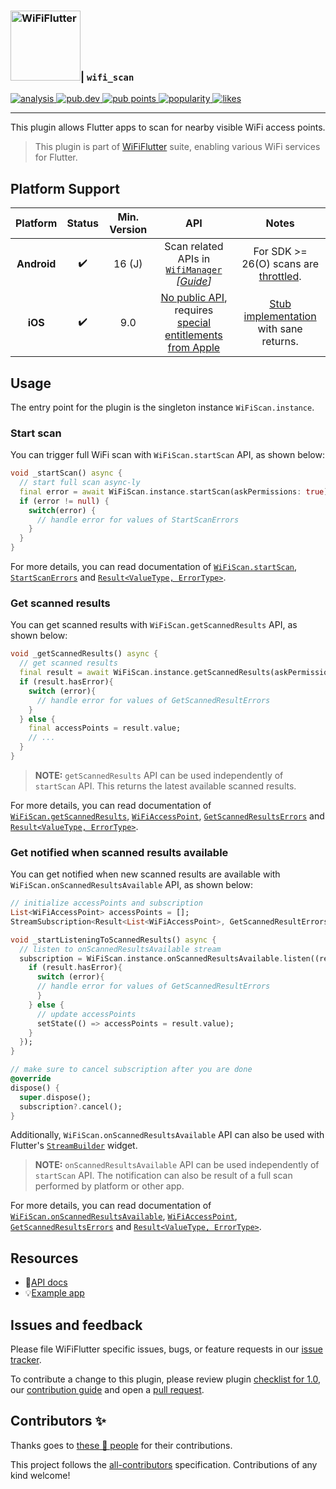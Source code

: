 <h3><a href="https://wifi.flutternetwork.dev/" ><img src="https://raw.githubusercontent.com/flutternetwork/WiFiFlutter/master/logo/logo%2Bname_vertical_color.png" alt="WiFiFlutter" height="112"/></a>| <code>wifi_scan</code></h3>

<p>  
<a href="https://github.com/flutternetwork/WiFiFlutter/actions/workflows/wifi_scan.yaml">
  <img src="https://github.com/flutternetwork/WiFiFlutter/actions/workflows/wifi_scan.yaml/badge.svg" alt="analysis">
</a>  
<a href="https://pub.dev/packages/wifi_scan">
  <img src="https://img.shields.io/pub/v/wifi_scan?logo=dart" alt="pub.dev">
</a>
<a href="https://pub.dev/packages/wifi_scan/score">
  <img src="https://badges.bar/wifi_scan/pub%20points" alt="pub points">
</a>  
<a href="https://pub.dev/packages/wifi_scan/score">
  <img src="https://badges.bar/wifi_scan/popularity" alt="popularity">
</a>  
<a href="https://pub.dev/packages/wifi_scan/score">
  <img src="https://badges.bar/wifi_scan/likes" alt="likes">
</a>  
</p>  

---
This plugin allows Flutter apps to scan for nearby visible WiFi access points.

> This plugin is part of [WiFiFlutter][wf_home] suite, enabling various WiFi services for Flutter. 

## Platform Support

| Platform | Status | Min. Version |  API  | Notes |
| :------: | :----: |:------------:| :---: |:-----:|
| **Android** | ✔️ | 16 (J) | Scan related APIs in [`WifiManager`][android_WifiManager] *[[Guide][android_guide]]* | For SDK >= 26(O) scans are [throttled][android_throttling]. |
| **iOS** | ✔️ | 9.0 | [No public API][ios_thread], requires [special entitlements from Apple][ios_special] | [Stub implementation][ios_stub] with sane returns. |

## Usage
The entry point for the plugin is the singleton instance `WiFiScan.instance`.

### Start scan
You can trigger full WiFi scan with `WiFiScan.startScan` API, as shown below:
```dart
void _startScan() async {
  // start full scan async-ly
  final error = await WiFiScan.instance.startScan(askPermissions: true);
  if (error != null) {
    switch(error) {
      // handle error for values of StartScanErrors
    }
  }
}
```

For more details, you can read documentation of [`WiFiScan.startScan`][doc_startScan], 
[`StartScanErrors`][doc_StartScanErrors] and [`Result<ValueType, ErrorType>`][doc_Result].

### Get scanned results
You can get scanned results with `WiFiScan.getScannedResults` API, as shown below:
```dart
void _getScannedResults() async {
  // get scanned results
  final result = await WiFiScan.instance.getScannedResults(askPermissions: true);
  if (result.hasError){
    switch (error){
      // handle error for values of GetScannedResultErrors
    }
  } else {
    final accessPoints = result.value;
    // ...
  }
}
```

> **NOTE:** `getScannedResults` API can be used independently of `startScan` API. This returns the latest available scanned results.

For more details, you can read documentation of [`WiFiScan.getScannedResults`][doc_getScannedResults], 
[`WiFiAccessPoint`][doc_WiFiAccessPoint], [`GetScannedResultsErrors`][doc_GetScannedResultsErrors] and 
[`Result<ValueType, ErrorType>`][doc_Result].

### Get notified when scanned results available
You can get notified when new scanned results are available with `WiFiScan.onScannedResultsAvailable` API, as shown below:
```dart
// initialize accessPoints and subscription
List<WiFiAccessPoint> accessPoints = [];
StreamSubscription<Result<List<WiFiAccessPoint>, GetScannedResultErrors>>? subscription;

void _startListeningToScannedResults() async {
  // listen to onScannedResultsAvailable stream
  subscription = WiFiScan.instance.onScannedResultsAvailable.listen((result) {
    if (result.hasError){
      switch (error){
      // handle error for values of GetScannedResultErrors
      }  
    } else {
      // update accessPoints
      setState(() => accessPoints = result.value);
    }
  });
}

// make sure to cancel subscription after you are done
@override
dispose() {
  super.dispose();
  subscription?.cancel();
}
```

Additionally, `WiFiScan.onScannedResultsAvailable` API can also be used with Flutter's 
[`StreamBuilder`][flutter_StreamBuilder] widget.

> **NOTE:** `onScannedResultsAvailable` API can be used  independently of `startScan` API. The notification can also be result of a full scan performed by platform or other app.

For more details, you can read documentation of 
[`WiFiScan.onScannedResultsAvailable`][doc_onScannedResultsAvailable], 
[`WiFiAccessPoint`][doc_WiFiAccessPoint], [`GetScannedResultsErrors`][doc_GetScannedResultsErrors] and 
[`Result<ValueType, ErrorType>`][doc_Result].

## Resources
- 📖[API docs][docs]
- 💡[Example app][example]

## Issues and feedback

Please file WiFiFlutter specific issues, bugs, or feature requests in our [issue tracker][wf_issue].

To contribute a change to this plugin, please review plugin [checklist for 1.0][checklist], our 
[contribution guide][wf_contrib] and open a [pull request][wf_pull].

## Contributors ✨

Thanks goes to [these 💖 people][wf_contributors] for their contributions.

This project follows the [all-contributors][all_contributors] specification. Contributions of any kind welcome!

<!-- links -->
[wf_home]: https://wifi.flutternetwork.dev/
[wf_issue]: https://github.com/flutternetwork/WiFiFlutter/issues/new
[wf_contrib]: https://github.com/flutternetwork/WiFiFlutter/blob/master/CONTRIBUTING.md
[wf_pull]: https://github.com/flutternetwork/WiFiFlutter/pulls
[wf_contributors]: https://github.com/flutternetwork/WiFiFlutter/blob/master/CONTRIBUTORS.md
[all_contributors]: https://github.com/all-contributors/all-contributors

[checklist]: https://github.com/flutternetwork/WiFiFlutter/issues/188
[docs]: https://pub.dev/documentation/wifi_scan/latest/wifi_scan/wifi_scan-library.html
[example]: https://github.com/flutternetwork/WiFiFlutter/tree/master/packages/wifi_scan/example

[doc_startScan]: https://pub.dev/documentation/wifi_scan/latest/wifi_scan/WiFiScan/startScan.html
[doc_StartScanErrors]: https://pub.dev/documentation/wifi_scan/latest/wifi_scan/StartScanErrors.html
[doc_Result]: https://pub.dev/documentation/wifi_scan/latest/wifi_scan/Result-class.html
[doc_getScannedResults]: https://pub.dev/documentation/wifi_scan/latest/wifi_scan/WiFiScan/getScannedResults.html
[doc_WiFiAccessPoint]: https://pub.dev/documentation/wifi_scan/latest/wifi_scan/WiFiAccessPoint-class.html
[doc_GetScannedResultsErrors]: https://pub.dev/documentation/wifi_scan/latest/wifi_scan/GetScannedResultsErrors.html
[doc_onScannedResultsAvailable]: https://pub.dev/documentation/wifi_scan/latest/wifi_scan/WiFiScan/onScannedResultsAvailable.html

[flutter_StreamBuilder]: https://api.flutter.dev/flutter/widgets/StreamBuilder-class.html

[android_guide]: https://developer.android.com/guide/topics/connectivity/wifi-scan
[android_throttling]: https://developer.android.com/guide/topics/connectivity/wifi-scan#wifi-scan-throttling
[android_WifiManager]: https://developer.android.com/reference/android/net/wifi/WifiManager

[ios_thread]: https://developer.apple.com/forums/thread/39204
[ios_special]: https://developer.apple.com/forums/thread/91351?answerId=276151022#276151022
[ios_stub]: https://github.com/flutternetwork/WiFiFlutter/blob/master/packages/wifi_scan/ios/Classes/SwiftWifiScanPlugin.swift
